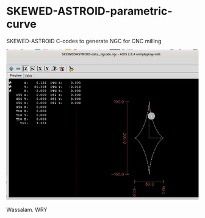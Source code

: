 # SKEWED-ASTROID-parametric-curve
SKEWED-ASTROID C-codes to generate NGC for CNC milling

![](SKEWED-ASTROID-screenshots/SKEWED-ASTROID-Screenshot.png)

Wassalam.
WRY

